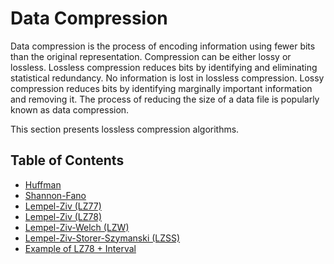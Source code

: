 # Data Compression

Data compression is the process of encoding information using fewer bits than the original representation. 
Compression can be either lossy or lossless. Lossless compression reduces bits by identifying and 
eliminating statistical redundancy. No information is lost in lossless compression. Lossy compression reduces bits 
by identifying marginally important information and removing it. The process of reducing the size of a data file is 
popularly known as data compression.

This section presents lossless compression algorithms.

## Table of Contents

- [Huffman](algorithms/huffman/README.md)
- [Shannon-Fano](algorithms/shannon-fano/README.md)
- [Lempel-Ziv (LZ77)](algorithms/lz77/README.md)
- [Lempel-Ziv (LZ78)](algorithms/lz78/README.md)
- [Lempel-Ziv-Welch (LZW)](algorithms/lzw/README.md)
- [Lempel-Ziv-Storer-Szymanski (LZSS)](algorithms/lzss/README.md)
- [Example of LZ78 + Interval](algorithms/lz77-interval/README.md)
